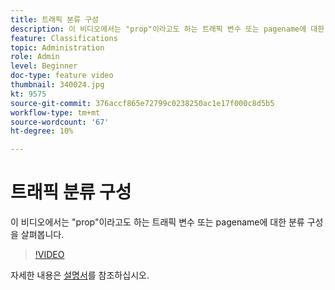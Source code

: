 ```yaml
---
title: 트래픽 분류 구성
description: 이 비디오에서는 "prop"이라고도 하는 트래픽 변수 또는 pagename에 대한 분류 구성을 살펴봅니다.
feature: Classifications
topic: Administration
role: Admin
level: Beginner
doc-type: feature video
thumbnail: 340024.jpg
kt: 9575
source-git-commit: 376accf865e72799c0238250ac1e17f000c8d5b5
workflow-type: tm+mt
source-wordcount: '67'
ht-degree: 10%

---
```



# 트래픽 분류 구성

이 비디오에서는 &quot;prop&quot;이라고도 하는 트래픽 변수 또는 pagename에 대한 분류 구성을 살펴봅니다.

>[!VIDEO](https://video.tv.adobe.com/v/340024/?quality=12&learn=on)

자세한 내용은 [설명서](https://experienceleague.adobe.com/docs/analytics/admin/admin-tools/traffic-variables/traffic-classifications.html?lang=en)를 참조하십시오.
